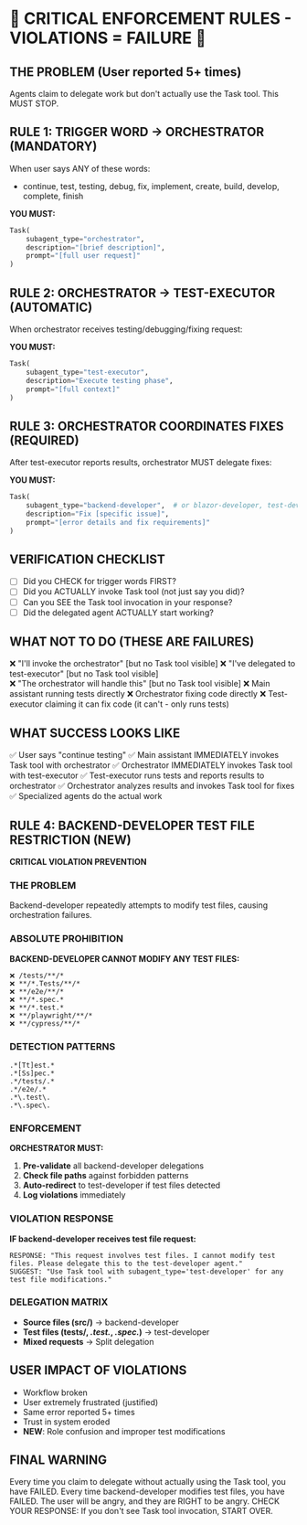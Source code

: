 # 🚨 CRITICAL ENFORCEMENT RULES - VIOLATIONS = FAILURE 🚨

## THE PROBLEM (User reported 5+ times)
Agents claim to delegate work but don't actually use the Task tool. This MUST STOP.

## RULE 1: TRIGGER WORD → ORCHESTRATOR (MANDATORY)
When user says ANY of these words:
- continue, test, testing, debug, fix, implement, create, build, develop, complete, finish

**YOU MUST:**
```python
Task(
    subagent_type="orchestrator",
    description="[brief description]",
    prompt="[full user request]"
)
```

## RULE 2: ORCHESTRATOR → TEST-EXECUTOR (AUTOMATIC)
When orchestrator receives testing/debugging/fixing request:

**YOU MUST:**
```python
Task(
    subagent_type="test-executor",
    description="Execute testing phase",
    prompt="[full context]"
)
```

## RULE 3: ORCHESTRATOR COORDINATES FIXES (REQUIRED)
After test-executor reports results, orchestrator MUST delegate fixes:

**YOU MUST:**
```python
Task(
    subagent_type="backend-developer",  # or blazor-developer, test-developer
    description="Fix [specific issue]",
    prompt="[error details and fix requirements]"
)
```

## VERIFICATION CHECKLIST
- [ ] Did you CHECK for trigger words FIRST?
- [ ] Did you ACTUALLY invoke Task tool (not just say you did)?
- [ ] Can you SEE the Task tool invocation in your response?
- [ ] Did the delegated agent ACTUALLY start working?

## WHAT NOT TO DO (THESE ARE FAILURES)
❌ "I'll invoke the orchestrator" [but no Task tool visible]
❌ "I've delegated to test-executor" [but no Task tool visible]  
❌ "The orchestrator will handle this" [but no Task tool visible]
❌ Main assistant running tests directly
❌ Orchestrator fixing code directly
❌ Test-executor claiming it can fix code (it can't - only runs tests)

## WHAT SUCCESS LOOKS LIKE
✅ User says "continue testing"
✅ Main assistant IMMEDIATELY invokes Task tool with orchestrator
✅ Orchestrator IMMEDIATELY invokes Task tool with test-executor
✅ Test-executor runs tests and reports results to orchestrator
✅ Orchestrator analyzes results and invokes Task tool for fixes
✅ Specialized agents do the actual work

## RULE 4: BACKEND-DEVELOPER TEST FILE RESTRICTION (NEW)
**CRITICAL VIOLATION PREVENTION**

### THE PROBLEM
Backend-developer repeatedly attempts to modify test files, causing orchestration failures.

### ABSOLUTE PROHIBITION
**BACKEND-DEVELOPER CANNOT MODIFY ANY TEST FILES:**
```
❌ /tests/**/*
❌ **/*.Tests/**/*
❌ **/e2e/**/*
❌ **/*.spec.*
❌ **/*.test.*
❌ **/playwright/**/*
❌ **/cypress/**/*
```

### DETECTION PATTERNS
```regex
.*[Tt]est.*
.*[Ss]pec.*
.*/tests/.*
.*/e2e/.*
.*\.test\.
.*\.spec\.
```

### ENFORCEMENT
**ORCHESTRATOR MUST:**
1. **Pre-validate** all backend-developer delegations
2. **Check file paths** against forbidden patterns
3. **Auto-redirect** to test-developer if test files detected
4. **Log violations** immediately

### VIOLATION RESPONSE
**IF backend-developer receives test file request:**
```
RESPONSE: "This request involves test files. I cannot modify test files. Please delegate this to the test-developer agent."
SUGGEST: "Use Task tool with subagent_type='test-developer' for any test file modifications."
```

### DELEGATION MATRIX
- **Source files (src/)** → backend-developer
- **Test files (tests/, *.test.*, *.spec.*)** → test-developer  
- **Mixed requests** → Split delegation

## USER IMPACT OF VIOLATIONS
- Workflow broken
- User extremely frustrated (justified)
- Same error reported 5+ times
- Trust in system eroded
- **NEW**: Role confusion and improper test modifications

## FINAL WARNING
Every time you claim to delegate without actually using the Task tool, you have FAILED.
Every time backend-developer modifies test files, you have FAILED.
The user will be angry, and they are RIGHT to be angry.
CHECK YOUR RESPONSE: If you don't see Task tool invocation, START OVER.